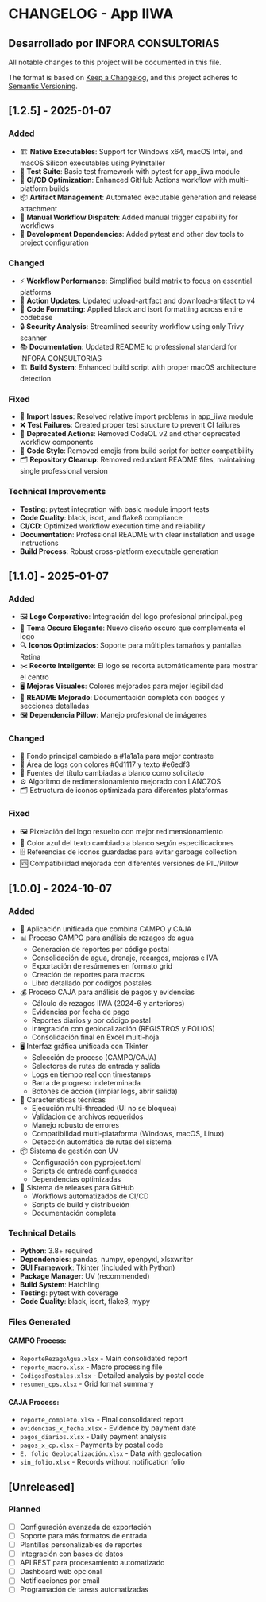 # CHANGELOG - App IIWA
## Desarrollado por INFORA CONSULTORIAS

All notable changes to this project will be documented in this file.

The format is based on [Keep a Changelog](https://keepachangelog.com/en/1.0.0/),
and this project adheres to [Semantic Versioning](https://semver.org/spec/v2.0.0.html).

## [1.2.5] - 2025-01-07

### Added
- 🏗️ **Native Executables**: Support for Windows x64, macOS Intel, and macOS Silicon executables using PyInstaller
- 🧪 **Test Suite**: Basic test framework with pytest for app_iiwa module
- 🤖 **CI/CD Optimization**: Enhanced GitHub Actions workflow with multi-platform builds
- 📦 **Artifact Management**: Automated executable generation and release attachment
- 🎯 **Manual Workflow Dispatch**: Added manual trigger capability for workflows
- 🔧 **Development Dependencies**: Added pytest and other dev tools to project configuration

### Changed
- ⚡ **Workflow Performance**: Simplified build matrix to focus on essential platforms
- 🔄 **Action Updates**: Updated upload-artifact and download-artifact to v4
- 🎨 **Code Formatting**: Applied black and isort formatting across entire codebase
- 🔒 **Security Analysis**: Streamlined security workflow using only Trivy scanner
- 📚 **Documentation**: Updated README to professional standard for INFORA CONSULTORIAS
- 🏗️ **Build System**: Enhanced build script with proper macOS architecture detection

### Fixed
- 🐛 **Import Issues**: Resolved relative import problems in app_iiwa module
- ❌ **Test Failures**: Created proper test structure to prevent CI failures
- 🚨 **Deprecated Actions**: Removed CodeQL v2 and other deprecated workflow components
- 📝 **Code Style**: Removed emojis from build script for better compatibility
- 🗂️ **Repository Cleanup**: Removed redundant README files, maintaining single professional version

### Technical Improvements
- **Testing**: pytest integration with basic module import tests
- **Code Quality**: black, isort, and flake8 compliance
- **CI/CD**: Optimized workflow execution time and reliability
- **Documentation**: Professional README with clear installation and usage instructions
- **Build Process**: Robust cross-platform executable generation

## [1.1.0] - 2025-01-07

### Added
- 🖼️ **Logo Corporativo**: Integración del logo profesional principal.jpeg
- 🎨 **Tema Oscuro Elegante**: Nuevo diseño oscuro que complementa el logo
- 🔍 **Iconos Optimizados**: Soporte para múltiples tamaños y pantallas Retina
- ✂️ **Recorte Inteligente**: El logo se recorta automáticamente para mostrar el centro
- 🖥️ **Mejoras Visuales**: Colores mejorados para mejor legibilidad
- 📄 **README Mejorado**: Documentación completa con badges y secciones detalladas
- 🖼️ **Dependencia Pillow**: Manejo profesional de imágenes

### Changed
- 🎨 Fondo principal cambiado a #1a1a1a para mejor contraste
- 📝 Área de logs con colores #0d1117 y texto #e6edf3
- 📝 Fuentes del título cambiadas a blanco como solicitado
- ⚙️ Algoritmo de redimensionamiento mejorado con LANCZOS
- 🗂️ Estructura de iconos optimizada para diferentes plataformas

### Fixed
- 🖼️ Pixelación del logo resuelto con mejor redimensionamiento
- 💬 Color azul del texto cambiado a blanco según especificaciones
- 🗄️ Referencias de iconos guardadas para evitar garbage collection
- 🆘 Compatibilidad mejorada con diferentes versiones de PIL/Pillow

## [1.0.0] - 2024-10-07

### Added
- 🎉 Aplicación unificada que combina CAMPO y CAJA
- 📊 Proceso CAMPO para análisis de rezagos de agua
  - Generación de reportes por código postal
  - Consolidación de agua, drenaje, recargos, mejoras e IVA
  - Exportación de resúmenes en formato grid
  - Creación de reportes para macros
  - Libro detallado por códigos postales
- 💰 Proceso CAJA para análisis de pagos y evidencias
  - Cálculo de rezagos IIWA (2024-6 y anteriores)
  - Evidencias por fecha de pago
  - Reportes diarios y por código postal
  - Integración con geolocalización (REGISTROS y FOLIOS)
  - Consolidación final en Excel multi-hoja
- 🖥️ Interfaz gráfica unificada con Tkinter
  - Selección de proceso (CAMPO/CAJA)
  - Selectores de rutas de entrada y salida
  - Logs en tiempo real con timestamps
  - Barra de progreso indeterminada
  - Botones de acción (limpiar logs, abrir salida)
- 🔧 Características técnicas
  - Ejecución multi-threaded (UI no se bloquea)
  - Validación de archivos requeridos
  - Manejo robusto de errores
  - Compatibilidad multi-plataforma (Windows, macOS, Linux)
  - Detección automática de rutas del sistema
- 📦 Sistema de gestión con UV
  - Configuración con pyproject.toml
  - Scripts de entrada configurados
  - Dependencias optimizadas
- 🚀 Sistema de releases para GitHub
  - Workflows automatizados de CI/CD
  - Scripts de build y distribución
  - Documentación completa

### Technical Details
- **Python**: 3.8+ required
- **Dependencies**: pandas, numpy, openpyxl, xlsxwriter
- **GUI Framework**: Tkinter (included with Python)
- **Package Manager**: UV (recommended)
- **Build System**: Hatchling
- **Testing**: pytest with coverage
- **Code Quality**: black, isort, flake8, mypy

### Files Generated
#### CAMPO Process:
- `ReporteRezagoAgua.xlsx` - Main consolidated report
- `reporte_macro.xlsx` - Macro processing file
- `CodigosPostales.xlsx` - Detailed analysis by postal code
- `resumen_cps.xlsx` - Grid format summary

#### CAJA Process:
- `reporte_completo.xlsx` - Final consolidated report
- `evidencias_x_fecha.xlsx` - Evidence by payment date
- `pagos_diarios.xlsx` - Daily payment analysis
- `pagos_x_cp.xlsx` - Payments by postal code
- `E. folio Geolocalización.xlsx` - Data with geolocation
- `sin_folio.xlsx` - Records without notification folio

## [Unreleased]

### Planned
- [ ] Configuración avanzada de exportación
- [ ] Soporte para más formatos de entrada
- [ ] Plantillas personalizables de reportes
- [ ] Integración con bases de datos
- [ ] API REST para procesamiento automatizado
- [ ] Dashboard web opcional
- [ ] Notificaciones por email
- [ ] Programación de tareas automatizadas